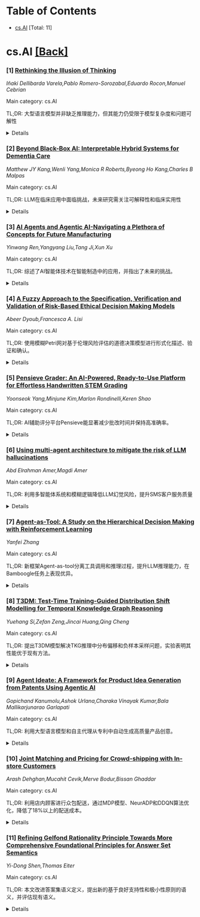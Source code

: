<div id=toc></div>

# Table of Contents

- [cs.AI](#cs.AI) [Total: 11]


<div id='cs.AI'></div>

# cs.AI [[Back]](#toc)

### [1] [Rethinking the Illusion of Thinking](https://arxiv.org/abs/2507.01231)
*Iñaki Dellibarda Varela,Pablo Romero-Sorozabal,Eduardo Rocon,Manuel Cebrian*

Main category: cs.AI

TL;DR: 大型语言模型并非缺乏推理能力，但其能力仍受限于模型复杂度和问题可解性


<details>
  <summary>Details</summary>
Motivation: 澄清关于大型推理模型是否具有真正推理能力的争论。

Method: 复现并改进“The Illusion of Thinking”论文中关于汉诺塔和渡河问题的基准测试，引入增量逐步提示和自主协作对话。

Result: 汉诺塔问题：LRMs在中等复杂度(约8个圆盘)时仍会出错；渡河问题：LRMs能够轻松解决包含100多个代理对的大型可解问题。

Conclusion: 大型推理模型(LRMs)并非简单的随机鹦鹉，但在复杂性中等程度上升时仍会出错。解决象征性、长视野推理问题需要对LRMs的内部机制进行更细致的消融研究。

Abstract: Earlier this year, Apple ignited controversy by publishing "The Illusion of
Thinking," prompting heated debate within the AI community. Critics seized upon
the findings as conclusive evidence that Large Reasoning Models (LRMs) lack
genuine reasoning capabilities, branding them as mere stochastic parrots.
Meanwhile, defenders-spearheaded by Lawsen et al. (2025)-fired back, condemning
the experimental setup as flawed and the conclusions overstated. We clarify
this debate by replicating and refining two of the original study's most
contentious benchmarks: Towers of Hanoi and River Crossing. By introducing
incremental stepwise prompting and agentic collaborative dialogue, we show that
previously reported failures solving the Towers of Hanoi were not purely result
of output constraints, but also partly a result of cognition limitations: LRMs
still stumble when complexity rises moderately (around 8 disks). Moreover, the
River Crossing results initially heralded as catastrophic failures turn out to
hinge upon testing unsolvable configurations. Once we limit tests strictly to
solvable problems-LRMs effortlessly solve large instances involving over 100
agent pairs. Our findings ultimately defy simplistic narratives: today's LRMs
are stochastic, RL-tuned searchers in a discrete state space we barely
understand. Real progress in symbolic, long-horizon reasoning demands mapping
that terrain through fine-grained ablations like those introduced here.

</details>


### [2] [Beyond Black-Box AI: Interpretable Hybrid Systems for Dementia Care](https://arxiv.org/abs/2507.01282)
*Matthew JY Kang,Wenli Yang,Monica R Roberts,Byeong Ho Kang,Charles B Malpas*

Main category: cs.AI

TL;DR: LLM在临床应用中面临挑战，未来研究需关注可解释性和临床实用性


<details>
  <summary>Details</summary>
Motivation: 评估LLM在痴呆症诊断和护理中的实际应用，并指出其局限性。

Method: 综述(Scoping review)

Result: LLM辅助诊断的准确性和速度并未得到提高，其局限性在于缺乏透明度、易出现幻觉以及因果推理能力弱。结合专家规则知识的混合方法更有效。

Conclusion: 大型语言模型(LLM)在医学诊断中的应用仍存在局限性，未来发展应注重可解释性、与临床流程的融合以及对临床医生理解和患者预后的改善。

Abstract: The recent boom of large language models (LLMs) has re-ignited the hope that
artificial intelligence (AI) systems could aid medical diagnosis. Yet despite
dazzling benchmark scores, LLM assistants have yet to deliver measurable
improvements at the bedside. This scoping review aims to highlight the areas
where AI is limited to make practical contributions in the clinical setting,
specifically in dementia diagnosis and care.
  Standalone machine-learning models excel at pattern recognition but seldom
provide actionable, interpretable guidance, eroding clinician trust. Adjacent
use of LLMs by physicians did not result in better diagnostic accuracy or
speed. Key limitations trace to the data-driven paradigm: black-box outputs
which lack transparency, vulnerability to hallucinations, and weak causal
reasoning. Hybrid approaches that combine statistical learning with expert
rule-based knowledge, and involve clinicians throughout the process help bring
back interpretability. They also fit better with existing clinical workflows,
as seen in examples like PEIRS and ATHENA-CDS.
  Future decision-support should prioritise explanatory coherence by linking
predictions to clinically meaningful causes. This can be done through
neuro-symbolic or hybrid AI that combines the language ability of LLMs with
human causal expertise. AI researchers have addressed this direction, with
explainable AI and neuro-symbolic AI being the next logical steps in further
advancement in AI. However, they are still based on data-driven knowledge
integration instead of human-in-the-loop approaches. Future research should
measure success not only by accuracy but by improvements in clinician
understanding, workflow fit, and patient outcomes. A better understanding of
what helps improve human-computer interactions is greatly needed for AI systems
to become part of clinical practice.

</details>


### [3] [AI Agents and Agentic AI-Navigating a Plethora of Concepts for Future Manufacturing](https://arxiv.org/abs/2507.01376)
*Yinwang Ren,Yangyang Liu,Tang Ji,Xun Xu*

Main category: cs.AI

TL;DR: 综述了AI智能体技术在智能制造中的应用，并指出了未来的挑战。


<details>
  <summary>Details</summary>
Motivation: 目前的AI智能体技术在智能制造中的定义、能力边界和实际应用仍不清楚。

Method: 系统综述

Result: 对LLM智能体、MLLM智能体和自主AI在智能制造中的应用潜力和挑战进行了分析。

Conclusion: 本文综述了AI及AI智能体技术的发展，考察了LLM智能体、MLLM智能体和自主AI的核心概念和技术进步，并探讨了它们在智能制造中的潜在应用及面临的挑战。

Abstract: AI agents are autonomous systems designed to perceive, reason, and act within
dynamic environments. With the rapid advancements in generative AI (GenAI),
large language models (LLMs) and multimodal large language models (MLLMs) have
significantly improved AI agents' capabilities in semantic comprehension,
complex reasoning, and autonomous decision-making. At the same time, the rise
of Agentic AI highlights adaptability and goal-directed autonomy in dynamic and
complex environments. LLMs-based AI Agents (LLM-Agents), MLLMs-based AI Agents
(MLLM-Agents), and Agentic AI contribute to expanding AI's capabilities in
information processing, environmental perception, and autonomous
decision-making, opening new avenues for smart manufacturing. However, the
definitions, capability boundaries, and practical applications of these
emerging AI paradigms in smart manufacturing remain unclear. To address this
gap, this study systematically reviews the evolution of AI and AI agent
technologies, examines the core concepts and technological advancements of
LLM-Agents, MLLM-Agents, and Agentic AI, and explores their potential
applications in and integration into manufacturing, along with the potential
challenges they may face.

</details>


### [4] [A Fuzzy Approach to the Specification, Verification and Validation of Risk-Based Ethical Decision Making Models](https://arxiv.org/abs/2507.01410)
*Abeer Dyoub,Francesca A. Lisi*

Main category: cs.AI

TL;DR: 使用模糊Petri网对基于伦理风险评估的道德决策模型进行形式化描述、验证和确认。


<details>
  <summary>Details</summary>
Motivation: 道德领域的本体论和认知复杂性给道德机器性能评估带来了挑战。

Method: 提出了一种基于伦理风险评估的正式方法，使用模糊Petri网进行验证和确认。

Result: 提出了一种使用模糊Petri网验证和确认基于伦理风险评估的道德决策模型的方法，并通过医疗领域案例研究进行了说明。

Conclusion: 提出了一种基于伦理风险评估的正式方法来描述道德决策模型，并使用模糊Petri网验证和确认这些模型，以解决道德领域中本体论和认知复杂性给道德机器性能评估带来的挑战。

Abstract: The ontological and epistemic complexities inherent in the moral domain make
it challenging to establish clear standards for evaluating the performance of a
moral machine. In this paper, we present a formal method to describe Ethical
Decision Making models based on ethical risk assessment. Then, we show how
these models that are specified as fuzzy rules can be verified and validated
using fuzzy Petri nets. A case study from the medical field is considered to
illustrate the proposed approach.

</details>


### [5] [Pensieve Grader: An AI-Powered, Ready-to-Use Platform for Effortless Handwritten STEM Grading](https://arxiv.org/abs/2507.01431)
*Yoonseok Yang,Minjune Kim,Marlon Rondinelli,Keren Shao*

Main category: cs.AI

TL;DR: AI辅助评分平台Pensieve能显著减少批改时间并保持高准确率。


<details>
  <summary>Details</summary>
Motivation: 解决高校STEM课程中批改手写开放式作业的瓶颈问题。

Method: 利用大型语言模型转录和评估学生作业，提供基于评分标准的分数、成绩单和置信度评分。

Result: 平均减少65%的批改时间，95.4%的预测结果与教师评分一致。

Conclusion: Pensieve平台在20多所高校部署，批改超过30万份学生作业，平均减少65%的批改时间，95.4%的预测结果与教师评分一致。

Abstract: Grading handwritten, open-ended responses remains a major bottleneck in large
university STEM courses. We introduce Pensieve (https://www.pensieve.co), an
AI-assisted grading platform that leverages large language models (LLMs) to
transcribe and evaluate student work, providing instructors with rubric-aligned
scores, transcriptions, and confidence ratings. Unlike prior tools that focus
narrowly on specific tasks like transcription or rubric generation, Pensieve
supports the entire grading pipeline-from scanned student submissions to final
feedback-within a human-in-the-loop interface.
  Pensieve has been deployed in real-world courses at over 20 institutions and
has graded more than 300,000 student responses. We present system details and
empirical results across four core STEM disciplines: Computer Science,
Mathematics, Physics, and Chemistry. Our findings show that Pensieve reduces
grading time by an average of 65%, while maintaining a 95.4% agreement rate
with instructor-assigned grades for high-confidence predictions.

</details>


### [6] [Using multi-agent architecture to mitigate the risk of LLM hallucinations](https://arxiv.org/abs/2507.01446)
*Abd Elrahman Amer,Magdi Amer*

Main category: cs.AI

TL;DR: 利用多智能体系统和模糊逻辑降低LLM幻觉风险，提升SMS客户服务质量


<details>
  <summary>Details</summary>
Motivation: 提升客户服务质量和响应时间，维护客户忠诚度，提高市场份额，同时应对LLM幻觉风险。

Method: 采用多智能体系统结合模糊逻辑的方法处理SMS客户请求。

Result: 提出一种新的多智能体系统，有效降低了LLM在客户服务场景中的幻觉风险。

Conclusion: 本文提出一种基于多智能体系统和模糊逻辑的SMS客户请求处理方案，以减轻LLM应用于客户服务中幻觉风险，提升客户服务质量和响应速度。

Abstract: Improving customer service quality and response time are critical factors for
maintaining customer loyalty and increasing a company's market share. While
adopting emerging technologies such as Large Language Models (LLMs) is becoming
a necessity to achieve these goals, the risk of hallucination remains a major
challenge. In this paper, we present a multi-agent system to handle customer
requests sent via SMS. This system integrates LLM based agents with fuzzy logic
to mitigate hallucination risks.

</details>


### [7] [Agent-as-Tool: A Study on the Hierarchical Decision Making with Reinforcement Learning](https://arxiv.org/abs/2507.01489)
*Yanfei Zhang*

Main category: cs.AI

TL;DR: 新框架Agent-as-tool分离工具调用和推理过程，提升LLM推理能力，在Bamboogle任务上表现优异。


<details>
  <summary>Details</summary>
Motivation: 之前的研究同时处理工具调用和推理过程，导致推理链依赖于未经处理的原始结果，增加了模型的推理负担。

Method: 提出了一种分层框架Agent-as-tool，该框架将工具调用过程和推理过程分离。

Result: 在Bamboogle任务上取得了优异的成绩，精确匹配率为63.2%，覆盖精确匹配率为75.2%，超过Search-R1 4.8%和3.2%。少量样本微调即可取得可比结果。

Conclusion: 提出了一种分层框架Agent-as-tool，将工具调用过程和推理过程分离，从而提高LLM的推理能力，并在Bamboogle任务上取得了优异的成绩。

Abstract: Large Language Models (LLMs) have emerged as one of the most significant
technological advancements in artificial intelligence in recent years. Their
ability to understand, generate, and reason with natural language has
transformed how we interact with AI systems. With the development of LLM-based
agents and reinforcement-learning-based reasoning models, the study of applying
reinforcement learning in agent frameworks has become a new research focus.
However, all previous studies face the challenge of deciding the tool calling
process and the reasoning process simultaneously, and the chain of reasoning
was solely relied on the unprocessed raw result with redundant information and
symbols unrelated to the task from the tool, which impose a heavy burden on the
model's capability to reason. Therefore, in our research, we proposed a
hierarchical framework Agent-as-tool that detach the tool calling process and
the reasoning process, which enables the model to focus on the verbally
reasoning process while the tool calling process is handled by another agent.
Our work had achieved comparable results with only a slight reinforcement
fine-tuning on 180 samples, and had achieved exceptionally well performance in
Bamboogle with 63.2% of exact match and 75.2% in cover exact match, exceeding
Search-R1 by 4.8% in exact match and 3.2% in cover exact match.

</details>


### [8] [T3DM: Test-Time Training-Guided Distribution Shift Modelling for Temporal Knowledge Graph Reasoning](https://arxiv.org/abs/2507.01597)
*Yuehang Si,Zefan Zeng,Jincai Huang,Qing Cheng*

Main category: cs.AI

TL;DR: 提出T3DM模型解决TKG推理中分布偏移和负样本采样问题，实验表明其性能优于现有方法。


<details>
  <summary>Details</summary>
Motivation: 现有的TKG推理方法存在两个主要挑战：训练和测试样本之间事件分布偏移的建模不足，以及依赖随机实体替换生成负样本导致采样质量低。

Method: 提出了一种新颖的分布式特征建模方法T3DM，用于调整模型以应对分布偏移并确保模型推理的全局一致性；设计了一种基于对抗训练的负样本生成策略，以生成更高质量的负四元组。

Result: 实验结果表明，T3DM模型在大多数情况下比现有技术基线提供了更好、更鲁棒的结果。

Conclusion: T3DM模型在大多数情况下比现有技术基线提供了更好、更鲁棒的结果。

Abstract: Temporal Knowledge Graph (TKG) is an efficient method for describing the
dynamic development of facts along a timeline. Most research on TKG reasoning
(TKGR) focuses on modelling the repetition of global facts and designing
patterns of local historical facts. However, they face two significant
challenges: inadequate modeling of the event distribution shift between
training and test samples, and reliance on random entity substitution for
generating negative samples, which often results in low-quality sampling. To
this end, we propose a novel distributional feature modeling approach for
training TKGR models, Test-Time Training-guided Distribution shift Modelling
(T3DM), to adjust the model based on distribution shift and ensure the global
consistency of model reasoning. In addition, we design a negative-sampling
strategy to generate higher-quality negative quadruples based on adversarial
training. Extensive experiments show that T3DM provides better and more robust
results than the state-of-the-art baselines in most cases.

</details>


### [9] [Agent Ideate: A Framework for Product Idea Generation from Patents Using Agentic AI](https://arxiv.org/abs/2507.01717)
*Gopichand Kanumolu,Ashok Urlana,Charaka Vinayak Kumar,Bala Mallikarjunarao Garlapati*

Main category: cs.AI

TL;DR: 利用大型语言模型和自主代理从专利中自动生成高质量产品创意。


<details>
  <summary>Details</summary>
Motivation: 专利包含丰富的技术知识，但获取和解读这些信息仍然具有挑战性，因此需要一种方法来自动生成基于产品的商业创意。

Method: 设计Agent Ideate框架，利用大型语言模型和自主代理技术从专利中挖掘并生成产品概念。

Result: Agent Ideate框架在创意质量、相关性和新颖性方面优于独立的LLM。

Conclusion: Agent Ideate框架通过结合大型语言模型和自主代理，有效地从专利数据中生成产品创意，并在三个不同领域（计算机科学、自然语言处理和材料化学）的实验中，优于独立的LLM。

Abstract: Patents contain rich technical knowledge that can inspire innovative product
ideas, yet accessing and interpreting this information remains a challenge.
This work explores the use of Large Language Models (LLMs) and autonomous
agents to mine and generate product concepts from a given patent. In this work,
we design Agent Ideate, a framework for automatically generating product-based
business ideas from patents. We experimented with open-source LLMs and
agent-based architectures across three domains: Computer Science, Natural
Language Processing, and Material Chemistry. Evaluation results show that the
agentic approach consistently outperformed standalone LLMs in terms of idea
quality, relevance, and novelty. These findings suggest that combining LLMs
with agentic workflows can significantly enhance the innovation pipeline by
unlocking the untapped potential of business idea generation from patent data.

</details>


### [10] [Joint Matching and Pricing for Crowd-shipping with In-store Customers](https://arxiv.org/abs/2507.01749)
*Arash Dehghan,Mucahit Cevik,Merve Bodur,Bissan Ghaddar*

Main category: cs.AI

TL;DR: 利用店内顾客进行众包配送，通过MDP模型、NeurADP和DDQN算法优化，降低了18%以上的配送成本。


<details>
  <summary>Details</summary>
Motivation: 针对城市地区最后一公里配送效率低下的问题，提出利用店内顾客作为快递员的众包配送系统。

Method: 采用马尔可夫决策过程 (MDP) 模型，结合神经近似动态规划 (NeurADP) 进行订单分配，并使用深度双 Q 网络 (DDQN) 动态定价。

Result: 实验结果表明，该策略在配送成本效率方面取得了显著提高，与基线方法相比降低了 18% 以上，动态定价和多目的地路径规划进一步降低了成本。

Conclusion: 本文提出了一种基于马尔可夫决策过程 (MDP) 和神经近似动态规划 (NeurADP) 与深度双 Q 网络 (DDQN) 的集成策略，用于优化店内顾客作为众包快递员的商品配送，并在实验中取得了显著的成本降低效果。

Abstract: This paper examines the use of in-store customers as delivery couriers in a
centralized crowd-shipping system, targeting the growing need for efficient
last-mile delivery in urban areas. We consider a brick-and-mortar retail
setting where shoppers are offered compensation to deliver time-sensitive
online orders. To manage this process, we propose a Markov Decision Process
(MDP) model that captures key uncertainties, including the stochastic arrival
of orders and crowd-shippers, and the probabilistic acceptance of delivery
offers. Our solution approach integrates Neural Approximate Dynamic Programming
(NeurADP) for adaptive order-to-shopper assignment with a Deep Double Q-Network
(DDQN) for dynamic pricing. This joint optimization strategy enables multi-drop
routing and accounts for offer acceptance uncertainty, aligning more closely
with real-world operations. Experimental results demonstrate that the
integrated NeurADP + DDQN policy achieves notable improvements in delivery cost
efficiency, with up to 6.7\% savings over NeurADP with fixed pricing and
approximately 18\% over myopic baselines. We also show that allowing flexible
delivery delays and enabling multi-destination routing further reduces
operational costs by 8\% and 17\%, respectively. These findings underscore the
advantages of dynamic, forward-looking policies in crowd-shipping systems and
offer practical guidance for urban logistics operators.

</details>


### [11] [Refining Gelfond Rationality Principle Towards More Comprehensive Foundational Principles for Answer Set Semantics](https://arxiv.org/abs/2507.01833)
*Yi-Dong Shen,Thomas Eiter*

Main category: cs.AI

TL;DR: 本文改进答案集语义定义，提出新的基于良好支持性和极小性原则的语义，并评估现有语义。


<details>
  <summary>Details</summary>
Motivation: 现有答案集语义的定义和性质存在争议，本文旨在改进答案集语义的定义和原则，并提供一个更合适的评估基准。

Method: 本文首先分析了现有文献中关于答案集语义的三个条件（最小模型性质、约束单调性和有根据性）是否必须，并通过例子说明这些条件有时过于严格。然后，作者改进Gelfond答案集原则，提出了“良好支持性”、“关于默认否定的极小性”和“关于认知否定的极小性”三个原则，并基于这些原则定义了新的答案集语义。最后，作者用改进后的原则评估了现有的答案集语义，并分析了计算复杂性。

Result: 本文提出了新的答案集语义，并用改进后的原则评估了现有的答案集语义，分析了计算复杂性。

Conclusion: 本文探究了非单调逻辑程序设计中答案集语义的性质和原则，并提出了一种新的答案集语义。

Abstract: Non-monotonic logic programming is the basis for a declarative problem
solving paradigm known as answer set programming (ASP). Departing from the
seminal definition by Gelfond and Lifschitz in 1988 for simple normal logic
programs, various answer set semantics have been proposed for extensions. We
consider two important questions: (1) Should the minimal model property,
constraint monotonicity and foundedness as defined in the literature be
mandatory conditions for an answer set semantics in general? (2) If not, what
other properties could be considered as general principles for answer set
semantics? We address the two questions. First, it seems that the three
aforementioned conditions may sometimes be too strong, and we illustrate with
examples that enforcing them may exclude expected answer sets. Second, we
evolve the Gelfond answer set (GAS) principles for answer set construction by
refining the Gelfond's rationality principle to well-supportedness, minimality
w.r.t. negation by default and minimality w.r.t. epistemic negation. The
principle of well-supportedness guarantees that every answer set is
constructible from if-then rules obeying a level mapping and is thus free of
circular justification, while the two minimality principles ensure that the
formalism minimizes knowledge both at the level of answer sets and of world
views. Third, to embody the refined GAS principles, we extend the notion of
well-supportedness substantially to answer sets and world views, respectively.
Fourth, we define new answer set semantics in terms of the refined GAS
principles. Fifth, we use the refined GAS principles as an alternative baseline
to intuitively assess the existing answer set semantics. Finally, we analyze
the computational complexity.

</details>
